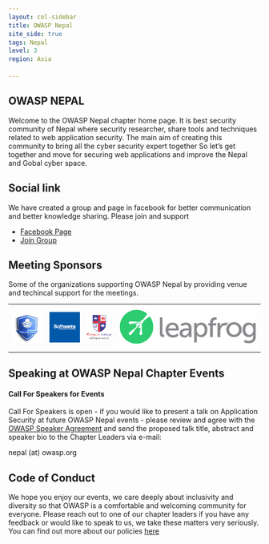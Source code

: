 ```yaml
---
layout: col-sidebar
title: OWASP Nepal
site_side: true
tags: Nepal
level: 3
region: Asia

---
```

<H2> OWASP NEPAL </H2>

Welcome to the OWASP Nepal chapter home page. It is best security community of Nepal where security researcher, share tools and techniques related to web application security. The main aim of creating this community to bring all the cyber security expert together So let’s get together and move for securing web applications and improve the Nepal and Gobal cyber space.


Social link
---
We have created a group and page in facebook for better communication and better knowledge sharing. Please join and support

* [Facebook Page ](https://www.facebook.com/OWASPNepal)
* [Join Group](https://www.facebook.com/groups/owasp.nepal)
   
Meeting Sponsors
---
Some of the organizations supporting OWASP Nepal by providing venue and techincal support for the meetings.
<table cellpadding="15" cellspacing="0" border="0">
<tr>
<td>
 <a href="#"><img src="assets/images/pentester Nepal.jpg" alt="Pentester Nepal"/></a>
</td>
<td>
 <a href="#"><img src="assets/images/softwrica_logo.png" alt="Softwrica College"/></a>
</td>
<td>
<a href="https://islington.edu.np/"><img src="assets/images/Islington.png" alt="Islington College"/></a>
</td>
<td>
 <a href="#"><img src="assets/images/logo_leapfrog.png" alt="Leapfrog Technology"/></a>
</td>
</tr>
 </table>
 
Speaking at OWASP Nepal Chapter Events
--

#### Call For Speakers for Events

Call For Speakers is open - if you would like to present a talk on Application Security at future OWASP  Nepal events - please review and agree with the [OWASP Speaker Agreement]() and send the proposed talk title, abstract and speaker bio to the Chapter Leaders via e-mail:

nepal (at) owasp.org

Code of Conduct
---
 
We hope you enjoy our events, we care deeply about inclusivity and diversity so that OWASP is a comfortable and welcoming community for everyone. Please reach out to one of our chapter leaders if you have any feedback or would like to speak to us, we take these matters very seriously. You can find out more about our policies [here](https://www.owasp.org/index.php/Governance/Conference_Policies)

